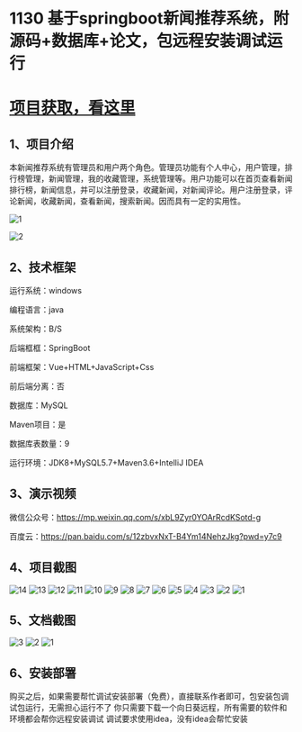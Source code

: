 # 1130 基于springboot新闻推荐系统，附源码+数据库+论文，包远程安装调试运行

# [项目获取，看这里](https://mbd.pub/o/bread/mbd-aJeVmZlu "项目获取，看这里")

## 1、项目介绍

本新闻推荐系统有管理员和用户两个角色。管理员功能有个人中心，用户管理，排行榜管理，新闻管理，我的收藏管理，系统管理等。用户功能可以在首页查看新闻排行榜，新闻信息，并可以注册登录，收藏新闻，对新闻评论。用户注册登录，评论新闻，收藏新闻，查看新闻，搜索新闻。因而具有一定的实用性。

![1](https://javabscode.github.io/picx-images-hosting/1130-基于springboot新闻推荐系统-附源码+数据库+论文-包远程安装调试运行-其他截图/1.webp)

![2](https://javabscode.github.io/picx-images-hosting/1130-基于springboot新闻推荐系统-附源码+数据库+论文-包远程安装调试运行-其他截图/2.webp)




## 2、技术框架

运行系统：windows

编程语言：java

系统架构：B/S

后端框框：SpringBoot

前端框架：Vue+HTML+JavaScript+Css

前后端分离：否

数据库：MySQL

Maven项目：是

数据库表数量：9

运行环境：JDK8+MySQL5.7+Maven3.6+IntelliJ IDEA

## 3、演示视频

微信公众号：https://mp.weixin.qq.com/s/xbL9Zyr0YOArRcdKSotd-g 

百度云：https://pan.baidu.com/s/12zbvxNxT-B4Ym14NehzJkg?pwd=y7c9 

## 4、项目截图  
![14](https://javabscode.github.io/picx-images-hosting/1130-基于springboot新闻推荐系统-附源码+数据库+论文-包远程安装调试运行-运行截图/14.webp)
![13](https://javabscode.github.io/picx-images-hosting/1130-基于springboot新闻推荐系统-附源码+数据库+论文-包远程安装调试运行-运行截图/13.webp)
![12](https://javabscode.github.io/picx-images-hosting/1130-基于springboot新闻推荐系统-附源码+数据库+论文-包远程安装调试运行-运行截图/12.webp)
![11](https://javabscode.github.io/picx-images-hosting/1130-基于springboot新闻推荐系统-附源码+数据库+论文-包远程安装调试运行-运行截图/11.webp)
![10](https://javabscode.github.io/picx-images-hosting/1130-基于springboot新闻推荐系统-附源码+数据库+论文-包远程安装调试运行-运行截图/10.webp)
![9](https://javabscode.github.io/picx-images-hosting/1130-基于springboot新闻推荐系统-附源码+数据库+论文-包远程安装调试运行-运行截图/9.webp)
![8](https://javabscode.github.io/picx-images-hosting/1130-基于springboot新闻推荐系统-附源码+数据库+论文-包远程安装调试运行-运行截图/8.webp)
![7](https://javabscode.github.io/picx-images-hosting/1130-基于springboot新闻推荐系统-附源码+数据库+论文-包远程安装调试运行-运行截图/7.webp)
![6](https://javabscode.github.io/picx-images-hosting/1130-基于springboot新闻推荐系统-附源码+数据库+论文-包远程安装调试运行-运行截图/6.webp)
![5](https://javabscode.github.io/picx-images-hosting/1130-基于springboot新闻推荐系统-附源码+数据库+论文-包远程安装调试运行-运行截图/5.webp)
![4](https://javabscode.github.io/picx-images-hosting/1130-基于springboot新闻推荐系统-附源码+数据库+论文-包远程安装调试运行-运行截图/4.webp)
![3](https://javabscode.github.io/picx-images-hosting/1130-基于springboot新闻推荐系统-附源码+数据库+论文-包远程安装调试运行-运行截图/3.webp)
![2](https://javabscode.github.io/picx-images-hosting/1130-基于springboot新闻推荐系统-附源码+数据库+论文-包远程安装调试运行-运行截图/2.webp)
![1](https://javabscode.github.io/picx-images-hosting/1130-基于springboot新闻推荐系统-附源码+数据库+论文-包远程安装调试运行-运行截图/1.webp)














## 5、文档截图
![3](https://javabscode.github.io/picx-images-hosting/1130-基于springboot新闻推荐系统-附源码+数据库+论文-包远程安装调试运行-文档截图/3.webp)
![2](https://javabscode.github.io/picx-images-hosting/1130-基于springboot新闻推荐系统-附源码+数据库+论文-包远程安装调试运行-文档截图/2.webp)
![1](https://javabscode.github.io/picx-images-hosting/1130-基于springboot新闻推荐系统-附源码+数据库+论文-包远程安装调试运行-文档截图/1.webp)



## 6、安装部署

购买之后，如果需要帮忙调试安装部署（免费），直接联系作者即可，包安装包调试包运行，无需担心运行不了
你只需要下载一个向日葵远程，所有需要的软件和环境都会帮你远程安装调试
调试要求使用idea，没有idea会帮忙安装
